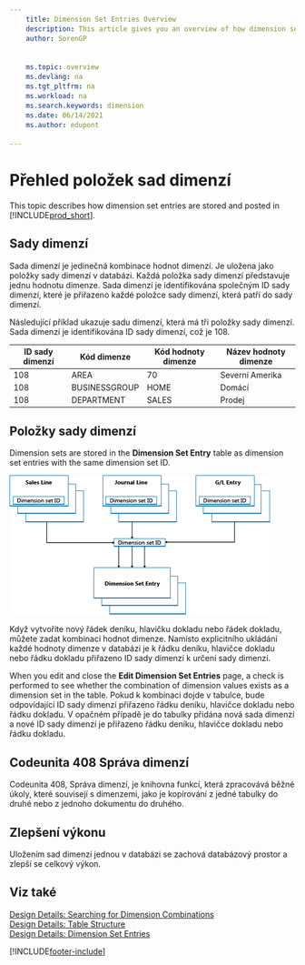 ```yaml
---
    title: Dimension Set Entries Overview
    description: This article gives you an overview of how dimension set entries are stored as dimension set entries and how they are posted.
    author: SorenGP

    
    ms.topic: overview
    ms.devlang: na
    ms.tgt_pltfrm: na
    ms.workload: na
    ms.search.keywords: dimension
    ms.date: 06/14/2021
    ms.author: edupont

---
```

# Přehled položek sad dimenzí
This topic describes how dimension set entries are stored and posted in [!INCLUDE[prod_short](includes/prod_short.md)].

## Sady dimenzí
Sada dimenzí je jedinečná kombinace hodnot dimenzí. Je uložena jako položky sady dimenzí v databázi. Každá položka sady dimenzí představuje jednu hodnotu dimenze. Sada dimenzí je identifikována společným ID sady dimenzí, které je přiřazeno každé položce sady dimenzí, která patří do sady dimenzí.

Následující příklad ukazuje sadu dimenzí, která má tři položky sady dimenzí. Sada dimenzí je identifikována ID sady dimenzí, což je 108.

| ID sady dimenzí | Kód dimenze | Kód hodnoty dimenze | Název hodnoty dimenze |
|----------------------|--------------------|--------------------------|--------------------------|  
| 108 | AREA | 70 | Severní Amerika |
| 108 | BUSINESSGROUP | HOME | Domácí |
| 108 | DEPARTMENT | SALES | Prodej |

## Položky sady dimenzí
Dimension sets are stored in the **Dimension Set Entry** table as dimension set entries with the same dimension set ID.

![Flow of dimension set entries.](media/dimensionentrynav7.png "Flow of dimension set entries")

Když vytvoříte nový řádek deníku, hlavičku dokladu nebo řádek dokladu, můžete zadat kombinaci hodnot dimenze. Namísto explicitního ukládání každé hodnoty dimenze v databázi je k řádku deníku, hlavičce dokladu nebo řádku dokladu přiřazeno ID sady dimenzí k určení sady dimenzí.

When you edit and close the **Edit Dimension Set Entries** page, a check is performed to see whether the combination of dimension values exists as a dimension set in the table. Pokud k kombinaci dojde v tabulce, bude odpovídající ID sady dimenzí přiřazeno řádku deníku, hlavičce dokladu nebo řádku dokladu. V opačném případě je do tabulky přidána nová sada dimenzí a nové ID sady dimenzí je přiřazeno řádku deníku, hlavičce dokladu nebo řádku dokladu.

## Codeunita 408 Správa dimenzí
Codeunita 408, Správa dimenzí, je knihovna funkcí, která zpracovává běžné úkoly, které souvisejí s dimenzemi, jako je kopírování z jedné tabulky do druhé nebo z jednoho dokumentu do druhého.

## Zlepšení výkonu
Uložením sad dimenzí jednou v databázi se zachová databázový prostor a zlepší se celkový výkon.

## Viz také
[Design Details: Searching for Dimension Combinations](design-details-searching-for-dimension-combinations.md)   
[Design Details: Table Structure](design-details-table-structure.md)   
[Design Details: Dimension Set Entries](/dynamics365/business-central/design-details-dimension-set-entries-overview)


[!INCLUDE[footer-include](includes/footer-banner.md)]